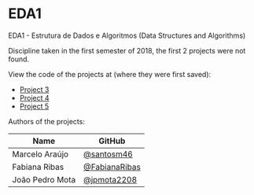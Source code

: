 # EDA1
EDA1 - Estrutura de Dados e Algoritmos (Data Structures and Algorithms)

Discipline taken in the first semester of 2018, the first 2 projects were not found.<br>

View the code of the projects at (where they were first saved):
* [Project 3](https://github.com/jpmota2208/ed1Trabalho3)<br>
* [Project 4](https://github.com/jpmota2208/ed1Trabalho4)<br>
* [Project 5](https://github.com/marcelo046/ed1Trabalho5)<br>

Authors of the projects:<br>

| Name | GitHub |
|--|--|
| Marcelo Araújo | [@santosm46](https://github.com/santosm46) |
| Fabiana Ribas | [@FabianaRibas](https://github.com/FabianaRibas) |
| João Pedro Mota | [@jpmota2208](https://github.com/jpmota2208) |
